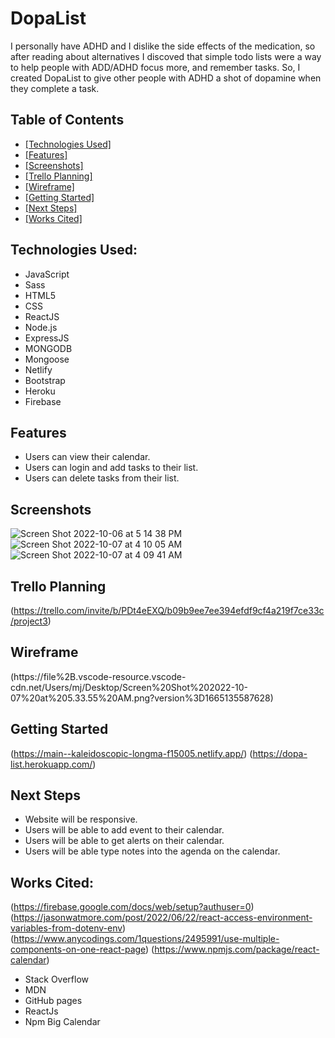 # DopaList
I personally have ADHD and I dislike the side effects of the medication, so after reading about alternatives I discoved that simple todo lists were a way to help people with ADD/ADHD focus more, and remember tasks.  So, I created DopaList to give other people with ADHD a shot of dopamine when they complete a task.

## Table of Contents
* [[Technologies Used]](https://github.com/MirandaBillue/DopaList-Frontend/blob/main/README.md#technologies-used)
* [[Features]](https://github.com/MirandaBillue/DopaList-Frontend/blob/main/README.md#features)
* [[Screenshots]](https://github.com/MirandaBillue/DopaList-Frontend/blob/main/README.md#scree)
* [[Trello Planning]](https://github.com/MirandaBillue/DopaList-Frontend/blob/main/README.md#trello-planning)
* [[Wireframe]](https://github.com/MirandaBillue/DopaList-Frontend/blob/main/README.md#wireframeFrame)
* [[Getting Started]](https://github.com/MirandaBillue/DopaList-Frontend/blob/main/README.md#getting-started)
* [[Next Steps]](https://github.com/MirandaBillue/DopaList-Frontend/blob/main/README.md#next-steps)
* [[Works Cited]](https://github.com/MirandaBillue/DopaList-Frontend/blob/main/README.md#works-cited)


## Technologies Used:
* JavaScript
* Sass
* HTML5
* CSS
* ReactJS
* Node.js
* ExpressJS
* MONGODB
* Mongoose
* Netlify
* Bootstrap
* Heroku
* Firebase

## Features
* Users can view their calendar.
* Users can login and add tasks to their list.
* Users can delete tasks from their list.

## Screenshots
![Screen Shot 2022-10-06 at 5 14 38 PM](https://user-images.githubusercontent.com/110904846/194530706-7d9ece1e-0cf7-4e0e-aab7-3de40c6f0f4f.png)
![Screen Shot 2022-10-07 at 4 10 05 AM](https://user-images.githubusercontent.com/110904846/194530745-679a7561-1e9f-4394-a83d-0adf9d0dd612.png)
![Screen Shot 2022-10-07 at 4 09 41 AM](https://user-images.githubusercontent.com/110904846/194530770-33df94f0-3cf7-4cd4-8e65-493efb2f0c15.png)


## Trello Planning
(https://trello.com/invite/b/PDt4eEXQ/b09b9ee7ee394efdf9cf4a219f7ce33c/project3)
## Wireframe
(https://file%2B.vscode-resource.vscode-cdn.net/Users/mj/Desktop/Screen%20Shot%202022-10-07%20at%205.33.55%20AM.png?version%3D1665135587628)

## Getting Started
(https://main--kaleidoscopic-longma-f15005.netlify.app/)
(https://dopa-list.herokuapp.com/)

## Next Steps
* Website will be responsive.
* Users will be able to add event to their calendar.
* Users will be able to get alerts on their calendar.
* Users will be able type notes into the agenda on the calendar.

## Works Cited:
(https://firebase.google.com/docs/web/setup?authuser=0)
(https://jasonwatmore.com/post/2022/06/22/react-access-environment-variables-from-dotenv-env)
(https://www.anycodings.com/1questions/2495991/use-multiple-components-on-one-react-page)
(https://www.npmjs.com/package/react-calendar)
* Stack Overflow
* MDN
* GitHub pages
* ReactJs
* Npm Big Calendar
